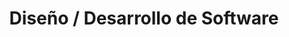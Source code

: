---
layout: default
title: Diseño / Desarrollo de Software
nav_order: 34
parent: Taxonomía
has_children: true
---